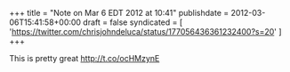 +++
title = "Note on Mar 6 EDT 2012 at 10:41"
publishdate = 2012-03-06T15:41:58+00:00
draft = false
syndicated = [ 'https://twitter.com/chrisjohndeluca/status/177056436361232400?s=20' ]
+++

This is pretty great http://t.co/ocHMzynE
